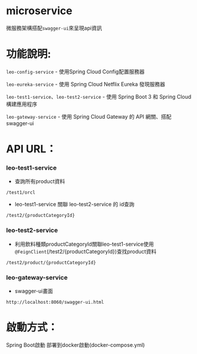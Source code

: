 # microservice
微服務架構搭配``swagger-ui``來呈現api資訊

# 功能說明:
``leo-config-service`` - 使用Spring Cloud Config配置服務器

``leo-eureka-service`` - 使用 Spring Cloud Netflix Eureka 發現服務器

``leo-test1-service``、``leo-test2-service`` - 使用 Spring Boot 3 和 Spring Cloud 構建應用程序

``leo-gateway-service`` - 使用 Spring Cloud Gateway 的 API 網關、搭配swagger-ui

# API URL：
### leo-test1-service
- 查詢所有product資料
```
/test1/orcl
```
- leo-test1-service 關聯 leo-test2-service 的 id查詢
```
/test2/{productCategoryId}
```
### leo-test2-service
- 利用飲料種類productCategoryId關聯leo-test1-service使用``@FeignClient``(/test2/{productCategoryId})查找product資料
```
/test2/product/{productCategoryId}
```

### leo-gateway-service
- swagger-ui畫面
```
http://localhost:8060/swagger-ui.html
```

# 啟動方式：
Spring Boot啟動  部署到docker啟動(docker-compose.yml)
